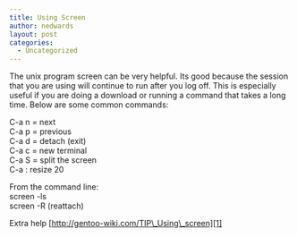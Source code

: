 ```yaml
---
title: Using Screen
author: nedwards
layout: post
categories:
  - Uncategorized
---
```

The unix program screen can be very helpful. Its good because the session that you are using will continue to run after you log off. This is especially useful if you are doing a download or running a command that takes a long time. Below are some common commands:

C-a n = next  
C-a p = previous  
C-a d = detach (exit)  
C-a c = new terminal  
C-a S = split the screen  
C-a : resize 20

From the command line:  
screen -ls  
screen -R (reattach)

Extra help [http://gentoo-wiki.com/TIP\_Using\_screen][1]

 [1]: http://gentoo-wiki.com/TIP_Using_screen
